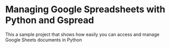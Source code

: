 # Managing Google Spreadsheets with Python and Gspread

This a sample project that shows how easily you can access and manage Google Sheets documents in Python